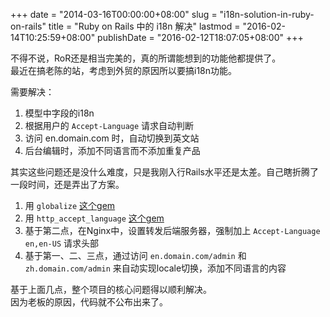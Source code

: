 +++
date = "2014-03-16T00:00:00+08:00"
slug = "i18n-solution-in-ruby-on-rails"
title = "Ruby on Rails 中的 i18n 解决"
lastmod = "2016-02-14T10:25:59+08:00"
publishDate = "2016-02-12T18:07:05+08:00"
+++

不得不说，RoR还是相当完美的，真的所谓能想到的功能他都提供了。  
最近在搞老陈的站，考虑到外贸的原因所以要搞i18n功能。

需要解决：

1. 模型中字段的i18n
2. 根据用户的 `Accept-Language` 请求自动判断
3. 访问 en.domain.com 时，自动切换到英文站
4. 后台编辑时，添加不同语言而不添加重复产品

其实这些问题还是没什么难度，只是我刚入行Rails水平还是太差。自己瞎折腾了一段时间，还是弄出了方案。

1. 用 `globalize` [这个gem](https://github.com/globalize/globalize)
2. 用 `http_accept_language` [这个gem](https://github.com/iain/http_accept_language)
3. 基于第二点，在Nginx中，设置转发后端服务器，强制加上 `Accept-Language en,en-US` 请求头部
4. 基于第一、二、三点，通过访问 `en.domain.com/admin` 和 `zh.domain.com/admin` 来自动实现locale切换，添加不同语言的内容

基于上面几点，整个项目的核心问题得以顺利解决。  
因为老板的原因，代码就不公布出来了。
